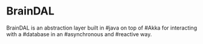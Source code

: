 BrainDAL
========

BrainDAL is an abstraction layer built in #java on top of #Akka for interacting with a #database in an #asynchronous and #reactive way.
